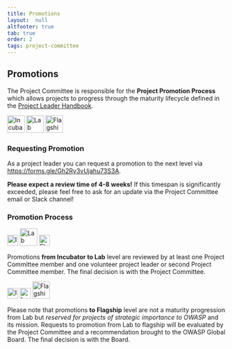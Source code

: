 ```yaml
---
title: Promotions
layout:  null
altfooter: true
tab: true
order: 2
tags: project-committee
---
```


## Promotions

The Project Committee is responsible for the **Project Promotion
Process** which allows projects to progress through the maturity
lifecycle defined in the
[Project Leader Handbook](https://owasp.org/www-pdf-archive/PROJECT_LEADER-HANDBOOK_2014.pdf).

<img
src='https://owasp.org/assets/images/common/owasp_level_incubator.svg'
width='40px' alt='Incubator'> <img
src='https://owasp.org/assets/images/common/owasp_level_labs.svg'
width='40px' alt='Lab'> <img
src='https://owasp.org/assets/images/common/owasp_level_flagship.svg'
width='40px' alt='Flagship'>

### Requesting Promotion

As a project leader you can request a promotion to the next level via
<https://forms.gle/Gh2Ry3vUjahu73S3A>.

**Please expect a review time of 4-8 weeks!** If this timespan is
significantly exceeded, please feel free to ask for an update via the
Project Committee email or Slack channel!

### Promotion Process

<img
src='https://owasp.org/assets/images/common/owasp_level_incubator.svg'
width='25px' alt='Incubator'> <img
src='https://owasp.org/assets/images/common/owasp_level_labs.svg'
width='40px' alt='Lab'> <img
src='https://owasp.org/assets/images/common/owasp_level_flagship.svg'
width='25px' alt='Flagship'>

Promotions **from Incubator to Lab** level are reviewed by at least one
Project Committee member and one volunteer project leader or second
Project Committee member. The final decision is with the Project
Committee.

<img
src='https://owasp.org/assets/images/common/owasp_level_incubator.svg'
width='25px' alt='Incubator'> <img
src='https://owasp.org/assets/images/common/owasp_level_labs.svg'
width='25px' alt='Lab'> <img
src='https://owasp.org/assets/images/common/owasp_level_flagship.svg'
width='40px' alt='Flagship'>

Please note that promotions **to Flagship** level are not a maturity
progression from Lab but _reserved for projects of strategic importance
to OWASP_ and its mission. Requests to promotion from Lab to flagship
will be evaluated by the Project Committee and a recommendation brought
to the OWASP Global Board. The final decision is with the Board.

